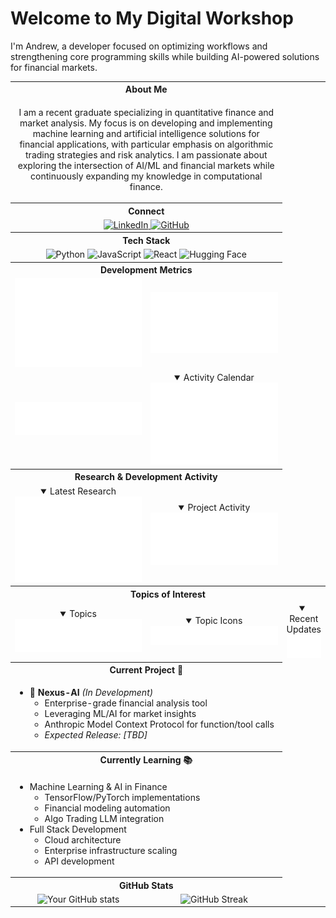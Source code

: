 # Welcome to My Digital Workshop

I'm Andrew, a developer focused on optimizing workflows and strengthening core programming skills while building AI-powered solutions for financial markets.

<table>
  <!-- Personal Information Section -->
  <tr>
    <th colspan="2">About Me</th>
  </tr>
  <tr>
    <td colspan="2">
      <p align="center">I am a recent graduate specializing in quantitative finance and market analysis. My focus is on developing and implementing machine learning and artificial intelligence solutions for financial applications, with particular emphasis on algorithmic trading strategies and risk analytics. I am passionate about exploring the intersection of AI/ML and financial markets while continuously expanding my knowledge in computational finance.</p>
    </td>
  </tr>
  <tr>
    <th colspan="2">Connect</th>
  </tr>
  <tr>
    <td colspan="2" align="center">
      <a href="https://www.linkedin.com/in/andrewturner0505/">
        <img src="https://img.shields.io/badge/LinkedIn-0077B5?style=for-the-badge&logo=linkedin&logoColor=white" alt="LinkedIn">
      </a>
      <a href="https://github.com/Yungshween">
        <img src="https://img.shields.io/badge/GitHub-100000?style=for-the-badge&logo=github&logoColor=white" alt="GitHub">
      </a>
    </td>
  </tr>
  <tr>
    <th colspan="2">Tech Stack</th>
  </tr>
  <tr>
    <td colspan="2" align="center">
      <img src="https://img.shields.io/badge/Python-3776AB?style=for-the-badge&logo=python&logoColor=white" alt="Python">
      <img src="https://img.shields.io/badge/JavaScript-F7DF1E?style=for-the-badge&logo=javascript&logoColor=black" alt="JavaScript">
      <img src="https://img.shields.io/badge/React-20232A?style=for-the-badge&logo=react&logoColor=61DAFB" alt="React">
      <img src="https://img.shields.io/badge/Hugging%20Face-FFD21E?style=for-the-badge&logo=huggingface&logoColor=black" alt="Hugging Face">
    </td>
  </tr>

  <!-- Development Metrics Section -->
  <tr>
    <th colspan="2">Development Metrics</th>
  </tr>
  <tr>
    <td align="center" width="50%">
      <img alt="Repository Metrics" width="400" src="/docs/assets/images/metrics/github-metrics.svg">
    </td>
    <td align="center" width="50%">
      <img alt="WakaTime Stats" width="400" src="/docs/assets/images/metrics/metrics.plugin.wakatime.svg">
    </td>
  </tr>

  <!-- Language and Activity Section -->
  <tr>
    <td align="center">
      <img alt="Languages" width="400" src="/docs/assets/images/metrics/metrics.languages.svg">
    </td>
    <td align="center">
      <details open><summary>Activity Calendar</summary>
      <img alt="ISO Calendar" width="400" src="/docs/assets/images/metrics/metrics.plugin.isocalendar.fullyear.svg">
      </details>
    </td>
  </tr>

  <!-- Research and Activity Section -->
  <tr>
    <th colspan="2">Research & Development Activity</th>
  </tr>
  <tr>
    <td align="center">
      <details open><summary>Latest Research</summary>
      <img alt="RSS Feed" width="400" src="/docs/assets/images/metrics/metrics.plugin.rss.svg">
      </details>
    </td>
    <td align="center">
      <details open><summary>Project Activity</summary>
      <img alt="Projects" width="400" src="/docs/assets/images/metrics/metrics.projects.svg">
      </details>
    </td>
  </tr>

<!-- Topics and Starlist Section -->
<tr>
  <th colspan="3">Topics of Interest</th>
</tr>
<tr>
  <td align="center">
    <details open><summary>Topics</summary>
    <img alt="Topics" src="/docs/assets/images/metrics/metrics.topics.svg">
    </details>
  </td>
  <td align="center">
    <details open><summary>Topic Icons</summary>
    <img alt="Topic Icons" src="/docs/assets/images/metrics/metrics.plugin.topics.icons.svg">
    </details>
  </td>
  <td align="center">
    <details open><summary>Recent Updates</summary>
    <img alt="RSS Feed" src="/docs/assets/images/metrics/metrics.plugin.rss.svg">
    </details>
  </td>
</tr>

  <!-- Current Project Section -->
  <tr>
    <th colspan="2">Current Project 🚧</th>
  </tr>
  <tr>
    <td colspan="2">
      <ul>
        <li>🔨 <strong>Nexus-AI</strong> <em>(In Development)</em>
          <ul>
            <li>Enterprise-grade financial analysis tool</li>
            <li>Leveraging ML/AI for market insights</li>
            <li>Anthropic Model Context Protocol for function/tool calls</li>
            <li><em>Expected Release: [TBD]</em></li>
          </ul>
        </li>
      </ul>
    </td>
  </tr>

  <!-- Learning Section -->
  <tr>
    <th colspan="2">Currently Learning 📚</th>
  </tr>
  <tr>
    <td colspan="2">
      <ul>
        <li>Machine Learning & AI in Finance
          <ul>
            <li>TensorFlow/PyTorch implementations</li>
            <li>Financial modeling automation</li>
            <li>Algo Trading LLM integration</li>
          </ul>
        </li>
        <li>Full Stack Development
          <ul>
            <li>Cloud architecture</li>
            <li>Enterprise infrastructure scaling</li>
            <li>API development</li>
          </ul>
        </li>
      </ul>
    </td>
  </tr>

  <!-- GitHub Stats Section -->
  <tr>
    <th colspan="2">GitHub Stats</th>
  </tr>
  <tr>
    <td align="center">
      <img src="https://github-readme-stats.vercel.app/api?username=Yungshween&show_icons=true&theme=radical" alt="Your GitHub stats">
    </td>
    <td align="center">
      <img src="https://github-readme-streak-stats.herokuapp.com/?user=Yungshween&theme=radical" alt="GitHub Streak">
    </td>
  </tr>
</table>

